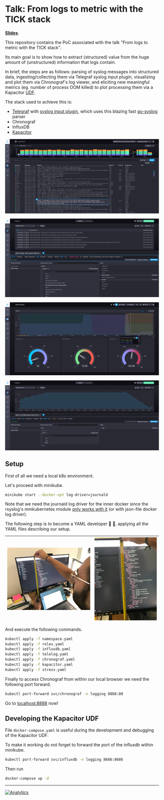# Talk: From logs to metric with the TICK stack

[**Slides**](http://bit.ly/from-logs-to-metrics-tick).

This repository contains the PoC associated with the talk "From logs to metric with the TICK stack".

Its main goal is to show how to extract (structured) value from the huge amount of (unstructured) information that logs contain.

In brief, the steps are as follows: parsing of syslog messages into structured data, ingesting/collecting them via Telegraf syslog input plugin, visualizing and plot them via Chronograf's log viewer, and eliciting new meaningful metrics (eg. number of process OOM killed) to plot processing them via a Kapacitor [UDF](https://docs.influxdata.com/kapacitor/v1.5/guides/socket_udf/).

The stack used to achieve this is:

- [Telegraf](https://github.com/influxdata/telegraf) with [syslog input plugin](https://github.com/influxdata/telegraf/tree/master/plugins/inputs/syslog), which uses this blazing fast [go-syslog](https://github.com/influxdata/go-syslog) parser
- Chronograf
- InfluxDB
- [Kapacitor](https://github.com/influxdata/kapacitor)

![Chronograf Log Viewer](images/logviewer-chronograf.png "Chronograf Log Viewer")

![Exploring RFC5425 syslog messages with Chronograf](images/exploring-syslog-chronograf.png "Exploring RFC5425 syslog messages with Chronograf")

![Couting OOMs](images/ooms-num.png "Couting OOMs")

![Counting OOMs of stress pod](images/ooms-stress.png "Counting OOMs of stress pod")


## Setup

First of all we need a local k8s environment.

Let's proceed with minikube.

```bash
minikube start --docker-opt log-driver=journald
```

Note that we need the journald log driver for the inner docker since the rsyslog's mmkubernetes module [only works with it](https://www.rsyslog.com/doc/master/configuration/modules/mmkubernetes.html) (or with json-file docker log driver).

The following step is to become a YAML developer :hear_no_evil: :speak_no_evil:, applying all the YAML files describing our setup.

| ![YAML meme](images/yaml-dev.jpg) | ![The life of a YAML developer](images/yaml-dev-life.jpg) |
|:---:|:---:|

And execute the following commands.

```bash
kubectl apply -f namespace.yaml
kubectl apply -f roles.yaml
kubectl apply -f influxdb.yaml
kubectl apply -f telelog.yaml
kubectl apply -f chronograf.yaml
kubectl apply -f kapacitor.yaml
kubectl apply -f stress.yaml
```

Finally to access Chronograf from within our local browser we need the following port forward.

```bash
kubectl port-forward svc/chronograf -n logging 8888:80
```

Go to [localhost:8888](http://localhost:8888) now!

## Developing the Kapacitor UDF

File `docker-compose.yaml` is useful during the development and debugging of the Kapacitor UDF.

To make it working do not forget to forward the port of the influxdb within minikube.

```bash
kubectl port-forward svc/influxdb -n logging 8686:8686
```

Then run

```bash
docker-compose up -d
```

---

[![Analytics](https://ga-beacon.appspot.com/UA-49657176-1/logs2metrics-talk?flat)](https://github.com/igrigorik/ga-beacon)
